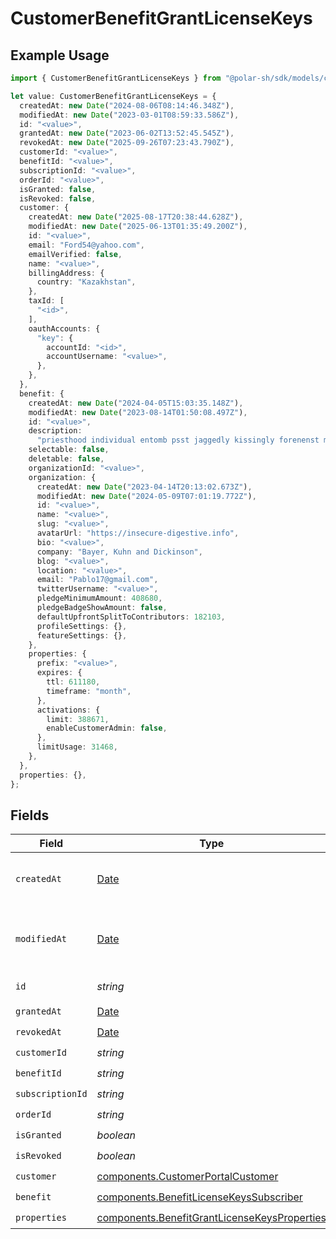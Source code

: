 # CustomerBenefitGrantLicenseKeys

## Example Usage

```typescript
import { CustomerBenefitGrantLicenseKeys } from "@polar-sh/sdk/models/components";

let value: CustomerBenefitGrantLicenseKeys = {
  createdAt: new Date("2024-08-06T08:14:46.348Z"),
  modifiedAt: new Date("2023-03-01T08:59:33.586Z"),
  id: "<value>",
  grantedAt: new Date("2023-06-02T13:52:45.545Z"),
  revokedAt: new Date("2025-09-26T07:23:43.790Z"),
  customerId: "<value>",
  benefitId: "<value>",
  subscriptionId: "<value>",
  orderId: "<value>",
  isGranted: false,
  isRevoked: false,
  customer: {
    createdAt: new Date("2025-08-17T20:38:44.628Z"),
    modifiedAt: new Date("2025-06-13T01:35:49.200Z"),
    id: "<value>",
    email: "Ford54@yahoo.com",
    emailVerified: false,
    name: "<value>",
    billingAddress: {
      country: "Kazakhstan",
    },
    taxId: [
      "<id>",
    ],
    oauthAccounts: {
      "key": {
        accountId: "<id>",
        accountUsername: "<value>",
      },
    },
  },
  benefit: {
    createdAt: new Date("2024-04-05T15:03:35.148Z"),
    modifiedAt: new Date("2023-08-14T01:50:08.497Z"),
    id: "<value>",
    description:
      "priesthood individual entomb psst jaggedly kissingly forenenst marathon um",
    selectable: false,
    deletable: false,
    organizationId: "<value>",
    organization: {
      createdAt: new Date("2023-04-14T20:13:02.673Z"),
      modifiedAt: new Date("2024-05-09T07:01:19.772Z"),
      id: "<value>",
      name: "<value>",
      slug: "<value>",
      avatarUrl: "https://insecure-digestive.info",
      bio: "<value>",
      company: "Bayer, Kuhn and Dickinson",
      blog: "<value>",
      location: "<value>",
      email: "Pablo17@gmail.com",
      twitterUsername: "<value>",
      pledgeMinimumAmount: 408680,
      pledgeBadgeShowAmount: false,
      defaultUpfrontSplitToContributors: 182103,
      profileSettings: {},
      featureSettings: {},
    },
    properties: {
      prefix: "<value>",
      expires: {
        ttl: 611180,
        timeframe: "month",
      },
      activations: {
        limit: 388671,
        enableCustomerAdmin: false,
      },
      limitUsage: 31468,
    },
  },
  properties: {},
};
```

## Fields

| Field                                                                                                        | Type                                                                                                         | Required                                                                                                     | Description                                                                                                  |
| ------------------------------------------------------------------------------------------------------------ | ------------------------------------------------------------------------------------------------------------ | ------------------------------------------------------------------------------------------------------------ | ------------------------------------------------------------------------------------------------------------ |
| `createdAt`                                                                                                  | [Date](https://developer.mozilla.org/en-US/docs/Web/JavaScript/Reference/Global_Objects/Date)                | :heavy_check_mark:                                                                                           | Creation timestamp of the object.                                                                            |
| `modifiedAt`                                                                                                 | [Date](https://developer.mozilla.org/en-US/docs/Web/JavaScript/Reference/Global_Objects/Date)                | :heavy_check_mark:                                                                                           | Last modification timestamp of the object.                                                                   |
| `id`                                                                                                         | *string*                                                                                                     | :heavy_check_mark:                                                                                           | The ID of the object.                                                                                        |
| `grantedAt`                                                                                                  | [Date](https://developer.mozilla.org/en-US/docs/Web/JavaScript/Reference/Global_Objects/Date)                | :heavy_check_mark:                                                                                           | N/A                                                                                                          |
| `revokedAt`                                                                                                  | [Date](https://developer.mozilla.org/en-US/docs/Web/JavaScript/Reference/Global_Objects/Date)                | :heavy_check_mark:                                                                                           | N/A                                                                                                          |
| `customerId`                                                                                                 | *string*                                                                                                     | :heavy_check_mark:                                                                                           | N/A                                                                                                          |
| `benefitId`                                                                                                  | *string*                                                                                                     | :heavy_check_mark:                                                                                           | N/A                                                                                                          |
| `subscriptionId`                                                                                             | *string*                                                                                                     | :heavy_check_mark:                                                                                           | N/A                                                                                                          |
| `orderId`                                                                                                    | *string*                                                                                                     | :heavy_check_mark:                                                                                           | N/A                                                                                                          |
| `isGranted`                                                                                                  | *boolean*                                                                                                    | :heavy_check_mark:                                                                                           | N/A                                                                                                          |
| `isRevoked`                                                                                                  | *boolean*                                                                                                    | :heavy_check_mark:                                                                                           | N/A                                                                                                          |
| `customer`                                                                                                   | [components.CustomerPortalCustomer](../../models/components/customerportalcustomer.md)                       | :heavy_check_mark:                                                                                           | N/A                                                                                                          |
| `benefit`                                                                                                    | [components.BenefitLicenseKeysSubscriber](../../models/components/benefitlicensekeyssubscriber.md)           | :heavy_check_mark:                                                                                           | N/A                                                                                                          |
| `properties`                                                                                                 | [components.BenefitGrantLicenseKeysProperties](../../models/components/benefitgrantlicensekeysproperties.md) | :heavy_check_mark:                                                                                           | N/A                                                                                                          |